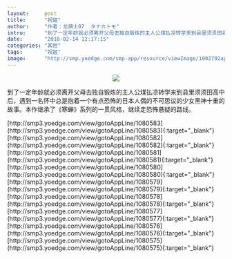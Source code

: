 ```yaml
---
layout:     post
title:      "祝姬"
author:     "作者：龙骑士07  タナカトモ"
intro:      "到了一定年龄就必须离开父母去独自锻炼的主人公煤払凉转学来到县里须须田高中后，遇到一名怀中总是抱着一个有点恐怖的日本人偶的不可思议的少女黑神十重的故事。本作继承了《寒蝉》系列的一贯风格，继续走恐怖悬疑的路线。"
date:       "2018-02-14 12:17:15"
categories: "其他"
tags:       "祝姬"
image:      "http://smp.yoedge.com/smp-app/resource/viewImage/1002792appline.png"
---
```

<div style="text-align: center">
<p><img src="http://smp.yoedge.com/smp-app/resource/viewImage/1002792appline.png"/></p>
</div>
<p class="post-meta">
<span>到了一定年龄就必须离开父母去独自锻炼的主人公煤払凉转学来到县里须须田高中后，遇到一名怀中总是抱着一个有点恐怖的日本人偶的不可思议的少女黑神十重的故事。本作继承了《寒蝉》系列的一贯风格，继续走恐怖悬疑的路线。</span>
</p>
[http://smp3.yoedge.com/view/gotoAppLine/1080583](http://smp3.yoedge.com/view/gotoAppLine/1080583){:target="_blank"}
[http://smp3.yoedge.com/view/gotoAppLine/1080582](http://smp3.yoedge.com/view/gotoAppLine/1080582){:target="_blank"}
[http://smp3.yoedge.com/view/gotoAppLine/1080581](http://smp3.yoedge.com/view/gotoAppLine/1080581){:target="_blank"}
[http://smp3.yoedge.com/view/gotoAppLine/1080580](http://smp3.yoedge.com/view/gotoAppLine/1080580){:target="_blank"}
[http://smp3.yoedge.com/view/gotoAppLine/1080579](http://smp3.yoedge.com/view/gotoAppLine/1080579){:target="_blank"}
[http://smp3.yoedge.com/view/gotoAppLine/1080578](http://smp3.yoedge.com/view/gotoAppLine/1080578){:target="_blank"}
[http://smp3.yoedge.com/view/gotoAppLine/1080577](http://smp3.yoedge.com/view/gotoAppLine/1080577){:target="_blank"}
[http://smp3.yoedge.com/view/gotoAppLine/1080576](http://smp3.yoedge.com/view/gotoAppLine/1080576){:target="_blank"}
[http://smp3.yoedge.com/view/gotoAppLine/1080575](http://smp3.yoedge.com/view/gotoAppLine/1080575){:target="_blank"}



